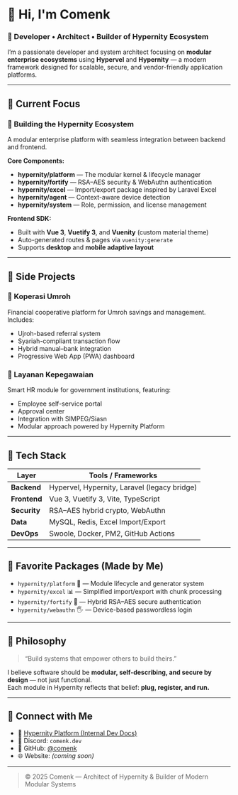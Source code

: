 # 👋 Hi, I'm Comenk

### 🧠 Developer • Architect • Builder of Hypernity Ecosystem

I’m a passionate developer and system architect focusing on **modular enterprise ecosystems** using **Hypervel** and **Hypernity** — a modern framework designed for scalable, secure, and vendor-friendly application platforms.

---

## 🚀 Current Focus

### 🔭 Building the **Hypernity Ecosystem**
A modular enterprise platform with seamless integration between backend and frontend.

**Core Components:**
- **hypernity/platform** — The modular kernel & lifecycle manager  
- **hypernity/fortify** — RSA–AES security & WebAuthn authentication  
- **hypernity/excel** — Import/export package inspired by Laravel Excel  
- **hypernity/agent** — Context-aware device detection  
- **hypernity/system** — Role, permission, and license management  

**Frontend SDK:**
- Built with **Vue 3**, **Vuetify 3**, and **Vuenity** (custom material theme)
- Auto-generated routes & pages via `vuenity:generate`
- Supports **desktop** and **mobile adaptive layout**

---

## 💼 Side Projects

### 🕋 Koperasi Umroh
Financial cooperative platform for Umroh savings and management.  
Includes:
- Ujroh-based referral system  
- Syariah-compliant transaction flow  
- Hybrid manual–bank integration  
- Progressive Web App (PWA) dashboard  

### 👔 Layanan Kepegawaian
Smart HR module for government institutions, featuring:
- Employee self-service portal  
- Approval center  
- Integration with SIMPEG/Siasn  
- Modular approach powered by Hypernity Platform  

---

## 🧩 Tech Stack

| Layer | Tools / Frameworks |
|-------|--------------------|
| **Backend** | Hypervel, Hypernity, Laravel (legacy bridge) |
| **Frontend** | Vue 3, Vuetify 3, Vite, TypeScript |
| **Security** | RSA–AES hybrid crypto, WebAuthn |
| **Data** | MySQL, Redis, Excel Import/Export |
| **DevOps** | Swoole, Docker, PM2, GitHub Actions |

---

## 🧰 Favorite Packages (Made by Me)
- `hypernity/platform` 🧩 — Module lifecycle and generator system  
- `hypernity/excel` 📊 — Simplified import/export with chunk processing  
- `hypernity/fortify` 🔐 — Hybrid RSA–AES secure authentication  
- `hypernity/webauthn` 🖐️ — Device-based passwordless login  

---

## 🌱 Philosophy

> “Build systems that empower others to build theirs.”

I believe software should be **modular, self-describing, and secure by design** — not just functional.  
Each module in Hypernity reflects that belief: **plug, register, and run.**

---

## 🧩 Connect with Me

- 💼 [Hypernity Platform (Internal Dev Docs)](https://github.com/hypernity/platform)
- 💬 Discord: `comenk.dev`
- 🐙 GitHub: [@comenk](https://github.com/comenk)
- 🌐 Website: *(coming soon)*

---

> © 2025 Comenk — Architect of Hypernity & Builder of Modern Modular Systems
